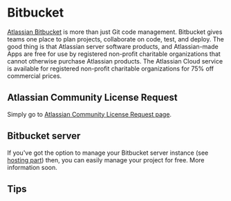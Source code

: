 # Bitbucket

[Atlassian Bitbucket](https://www.atlassian.com/software/bitbucket) is more than just Git code management. Bitbucket gives teams one place to plan projects, collaborate on code, test, and deploy.
The good thing is that Atlassian server software products, and Atlassian-made Apps are free for use by registered non-profit charitable organizations that cannot otherwise purchase Atlassian products. The Atlassian Cloud service is available for registered non-profit charitable organizations for 75% off commercial prices. 

## Atlassian Community License Request

Simply go to [Atlassian Community License Request page](https://www.atlassian.com/software/views/community-license-request).

## Bitbucket server

If you've got the option to manage your Bitbucket server instance (see [hosting part](../README.md#Platform)) then, you can easily manage your project for free.
More information soon.

## Tips

